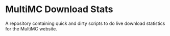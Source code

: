 # MultiMC Download Stats

A repository containing quick and dirty scripts to do live download statistics for the MultiMC website.
